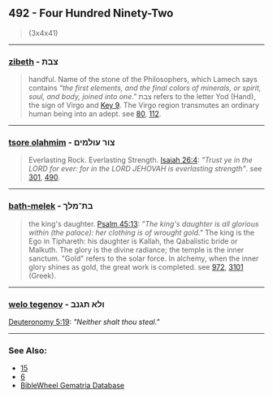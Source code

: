 ## 492 - Four Hundred Ninety-Two
> (3x4x41)

---

### [zibeth](/keys/TzBTh) - צבת
> handful. Name of the stone of the Philosophers, which Lamech says contains *"the first elements, and the final colors of minerals, or spirit, soul, and body, joined into one."* צבת refers to the letter Yod (Hand), the sign of Virgo and [Key 9](9). The Virgo region transmutes an ordinary human being into an adept. see [80](80), [112](112).

---

### [tsore olahmim](/keys/TzVR.OVLMIM) - צור עולמים
> Everlasting Rock. Everlasting Strength. [Isaiah 26:4](http://biblehub.com/isaiah/26-4.htm): *"Trust ye in the LORD for ever: for in the LORD JEHOVAH is everlasting strength"*. see [301](301), [490](490).

---

### [bath-melek](/keys/BTh-MLK) - בת־מלך
> the king's daughter. [Psalm 45:13](http://biblehub.com//.htm): *"The king's daughter is all glorious within (the palace): her clothing is of wrought gold."* The king is the Ego in Tiphareth: his daughter is Kallah, the Qabalistic bride or Malkuth. The glory is the divine radiance; the temple is the inner sanctum. "Gold" refers to the solar force. In alchemy, when the inner glory shines as gold, the great work is completed. see [972](972), [3101](3101) (Greek).

---

### [welo tegenov](/keys/VLA.ThGNB) - ולא תגנב
[Deuteronomy 5:19](http://biblehub.com/deuteronomy/5-19.htm): *"Neither shalt thou steal."*

---

### See Also:

- [15](15)
- [6](6)
- [BibleWheel Gematria Database](https://www.biblewheel.com//GR/GR_Database.php?Gem_Number=492&SearchByNum=Go)
